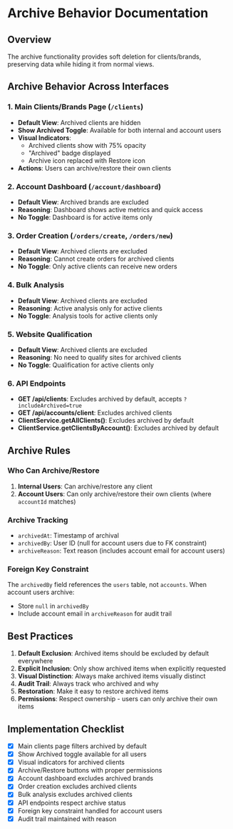 # Archive Behavior Documentation

## Overview
The archive functionality provides soft deletion for clients/brands, preserving data while hiding it from normal views.

## Archive Behavior Across Interfaces

### 1. Main Clients/Brands Page (`/clients`)
- **Default View**: Archived clients are hidden
- **Show Archived Toggle**: Available for both internal and account users
- **Visual Indicators**: 
  - Archived clients show with 75% opacity
  - "Archived" badge displayed
  - Archive icon replaced with Restore icon
- **Actions**: Users can archive/restore their own clients

### 2. Account Dashboard (`/account/dashboard`)
- **Default View**: Archived brands are excluded
- **Reasoning**: Dashboard shows active metrics and quick access
- **No Toggle**: Dashboard is for active items only

### 3. Order Creation (`/orders/create`, `/orders/new`)
- **Default View**: Archived clients are excluded
- **Reasoning**: Cannot create orders for archived clients
- **No Toggle**: Only active clients can receive new orders

### 4. Bulk Analysis
- **Default View**: Archived clients are excluded
- **Reasoning**: Active analysis only for active clients
- **No Toggle**: Analysis tools for active clients only

### 5. Website Qualification
- **Default View**: Archived clients are excluded
- **Reasoning**: No need to qualify sites for archived clients
- **No Toggle**: Qualification for active clients only

### 6. API Endpoints
- **GET /api/clients**: Excludes archived by default, accepts `?includeArchived=true`
- **GET /api/accounts/client**: Excludes archived clients
- **ClientService.getAllClients()**: Excludes archived by default
- **ClientService.getClientsByAccount()**: Excludes archived by default

## Archive Rules

### Who Can Archive/Restore
1. **Internal Users**: Can archive/restore any client
2. **Account Users**: Can only archive/restore their own clients (where `accountId` matches)

### Archive Tracking
- `archivedAt`: Timestamp of archival
- `archivedBy`: User ID (null for account users due to FK constraint)
- `archiveReason`: Text reason (includes account email for account users)

### Foreign Key Constraint
The `archivedBy` field references the `users` table, not `accounts`. When account users archive:
- Store `null` in `archivedBy`
- Include account email in `archiveReason` for audit trail

## Best Practices

1. **Default Exclusion**: Archived items should be excluded by default everywhere
2. **Explicit Inclusion**: Only show archived items when explicitly requested
3. **Visual Distinction**: Always make archived items visually distinct
4. **Audit Trail**: Always track who archived and why
5. **Restoration**: Make it easy to restore archived items
6. **Permissions**: Respect ownership - users can only archive their own items

## Implementation Checklist

- [x] Main clients page filters archived by default
- [x] Show Archived toggle available for all users
- [x] Visual indicators for archived clients
- [x] Archive/Restore buttons with proper permissions
- [x] Account dashboard excludes archived brands
- [x] Order creation excludes archived clients
- [x] Bulk analysis excludes archived clients
- [x] API endpoints respect archive status
- [x] Foreign key constraint handled for account users
- [x] Audit trail maintained with reason